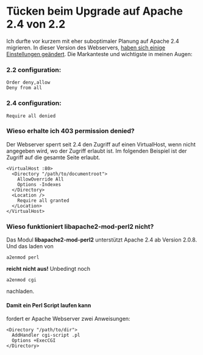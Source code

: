 # Tücken beim Upgrade auf Apache 2.4 von 2.2

Ich durfte vor kurzem mit eher suboptimaler Planung auf Apache 2.4
migrieren. In dieser Version des Webservers, [haben sich einige
Einstellungen
geändert](https://httpd.apache.org/docs/2.4/upgrading.html). Die
Markanteste und wichtigste in meinen Augen:

### 2.2 configuration:

    Order deny,allow
    Deny from all

### 2.4 configuration:

    Require all denied

### Wieso erhalte ich 403 permission denied?

Der Webserver sperrt seit 2.4 den Zugriff auf einen VirtualHost, wenn
nicht angegeben wird, wo der Zugriff erlaubt ist. Im folgenden Beispiel
ist der Zugriff auf die gesamte Seite erlaubt.

    <VirtualHost :80>
      <Directory "/path/to/documentroot">
        AllowOverride All
        Options -Indexes
      </Directory>
      <Location />
        Require all granted
      </Location>
    </VirtualHost>

### Wieso funktioniert libapache2-mod-perl2 nicht?

Das Modul **libapache2-mod-perl2** unterstützt Apache 2.4 ab Version
2.0.8. Und das laden von

    a2enmod perl

**reicht nicht aus!** Unbedingt noch

    a2enmod cgi

nachladen.

#### Damit ein Perl Script laufen kann

fordert er Apache Webserver zwei Anweisungen:

    <Directory "/path/to/dir">
      AddHandler cgi-script .pl
      Options +ExecCGI
    </Directory>
